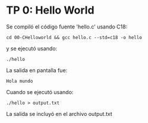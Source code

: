 # TP 0: Hello World

Se compiló el código fuente 'hello.c' usando C18:

`cd 00-CHelloworld && gcc hello.c --std=c18 -o hello`

y se ejecutó usando:

`./hello`

La salida en pantalla fue:

`Hola mundo`

Cuando se ejecutó usando:

`./hello > output.txt`

La salida se incluyó en el archivo output.txt